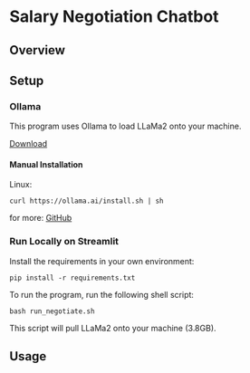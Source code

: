 # Salary Negotiation Chatbot

## Overview

## Setup

### Ollama

This program uses Ollama to load LLaMa2 onto your machine.

[Download](https://ollama.ai/download)

#### Manual Installation

Linux:
```
curl https://ollama.ai/install.sh | sh
```

for more: [GitHub](https://github.com/jmorganca/ollama)

### Run Locally on Streamlit

Install the requirements in your own environment:

```
pip install -r requirements.txt
```

To run the program, run the following shell script:

```
bash run_negotiate.sh
```

This script will pull LLaMa2 onto your machine (3.8GB).

## Usage
